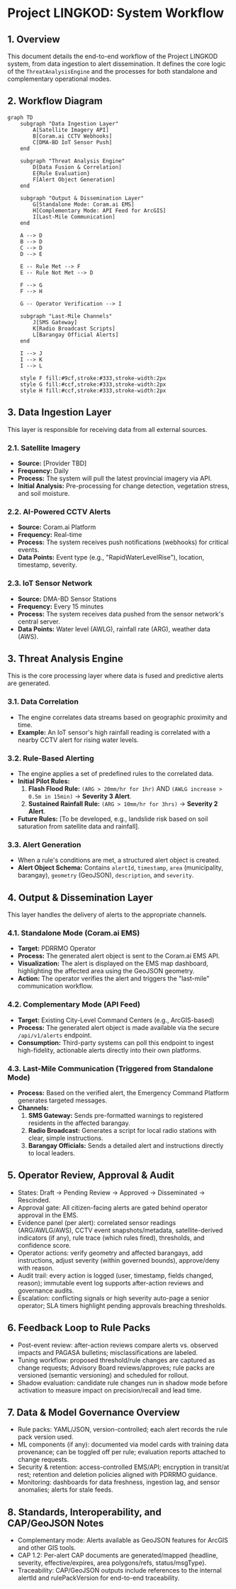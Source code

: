 # Project LINGKOD: System Workflow

## 1. Overview

This document details the end-to-end workflow of the Project LINGKOD system, from data ingestion to alert dissemination. It defines the core logic of the `ThreatAnalysisEngine` and the processes for both standalone and complementary operational modes.

## 2. Workflow Diagram

```mermaid
graph TD
    subgraph "Data Ingestion Layer"
        A[Satellite Imagery API]
        B[Coram.ai CCTV Webhooks]
        C[DMA-BD IoT Sensor Push]
    end

    subgraph "Threat Analysis Engine"
        D[Data Fusion & Correlation]
        E{Rule Evaluation}
        F[Alert Object Generation]
    end

    subgraph "Output & Dissemination Layer"
        G[Standalone Mode: Coram.ai EMS]
        H[Complementary Mode: API Feed for ArcGIS]
        I[Last-Mile Communication]
    end

    A --> D
    B --> D
    C --> D
    D --> E

    E -- Rule Met --> F
    E -- Rule Not Met --> D

    F --> G
    F --> H

    G -- Operator Verification --> I

    subgraph "Last-Mile Channels"
        J[SMS Gateway]
        K[Radio Broadcast Scripts]
        L[Barangay Official Alerts]
    end

    I --> J
    I --> K
    I --> L

    style F fill:#9cf,stroke:#333,stroke-width:2px
    style G fill:#ccf,stroke:#333,stroke-width:2px
    style H fill:#ccf,stroke:#333,stroke-width:2px
```

## 3. Data Ingestion Layer

This layer is responsible for receiving data from all external sources.

### 2.1. Satellite Imagery
- **Source:** [Provider TBD]
- **Frequency:** Daily
- **Process:** The system will pull the latest provincial imagery via API.
- **Initial Analysis:** Pre-processing for change detection, vegetation stress, and soil moisture.

### 2.2. AI-Powered CCTV Alerts
- **Source:** Coram.ai Platform
- **Frequency:** Real-time
- **Process:** The system receives push notifications (webhooks) for critical events.
- **Data Points:** Event type (e.g., "RapidWaterLevelRise"), location, timestamp, severity.

### 2.3. IoT Sensor Network
- **Source:** DMA-BD Sensor Stations
- **Frequency:** Every 15 minutes
- **Process:** The system receives data pushed from the sensor network's central server.
- **Data Points:** Water level (AWLG), rainfall rate (ARG), weather data (AWS).

## 3. Threat Analysis Engine

This is the core processing layer where data is fused and predictive alerts are generated.

### 3.1. Data Correlation
- The engine correlates data streams based on geographic proximity and time.
- **Example:** An IoT sensor's high rainfall reading is correlated with a nearby CCTV alert for rising water levels.

### 3.2. Rule-Based Alerting
- The engine applies a set of predefined rules to the correlated data.
- **Initial Pilot Rules:**
    1.  **Flash Flood Rule:** `(ARG > 20mm/hr for 1hr)` AND `(AWLG increase > 0.5m in 15min)` -> **Severity 3 Alert**.
    2.  **Sustained Rainfall Rule:** `(ARG > 10mm/hr for 3hrs)` -> **Severity 2 Alert**.
- **Future Rules:** [To be developed, e.g., landslide risk based on soil saturation from satellite data and rainfall].

### 3.3. Alert Generation
- When a rule's conditions are met, a structured alert object is created.
- **Alert Object Schema:** Contains `alertId`, `timestamp`, `area` (municipality, barangay), `geometry` (GeoJSON), `description`, and `severity`.

## 4. Output & Dissemination Layer

This layer handles the delivery of alerts to the appropriate channels.

### 4.1. Standalone Mode (Coram.ai EMS)
- **Target:** PDRRMO Operator
- **Process:** The generated alert object is sent to the Coram.ai EMS API.
- **Visualization:** The alert is displayed on the EMS map dashboard, highlighting the affected area using the GeoJSON geometry.
- **Action:** The operator verifies the alert and triggers the "last-mile" communication workflow.

### 4.2. Complementary Mode (API Feed)
- **Target:** Existing City-Level Command Centers (e.g., ArcGIS-based)
- **Process:** The generated alert object is made available via the secure `/api/v1/alerts` endpoint.
- **Consumption:** Third-party systems can poll this endpoint to ingest high-fidelity, actionable alerts directly into their own platforms.

### 4.3. Last-Mile Communication (Triggered from Standalone Mode)
- **Process:** Based on the verified alert, the Emergency Command Platform generates targeted messages.
- **Channels:**
    1.  **SMS Gateway:** Sends pre-formatted warnings to registered residents in the affected barangay.
    2.  **Radio Broadcast:** Generates a script for local radio stations with clear, simple instructions.
    3.  **Barangay Officials:** Sends a detailed alert and instructions directly to local leaders.

## 5. Operator Review, Approval & Audit

- States: Draft -> Pending Review -> Approved -> Disseminated -> Rescinded.
- Approval gate: All citizen-facing alerts are gated behind operator approval in the EMS.
- Evidence panel (per alert): correlated sensor readings (ARG/AWLG/AWS), CCTV event snapshots/metadata, satellite-derived indicators (if any), rule trace (which rules fired), thresholds, and confidence score.
- Operator actions: verify geometry and affected barangays, add instructions, adjust severity (within governed bounds), approve/deny with reason.
- Audit trail: every action is logged (user, timestamp, fields changed, reason); immutable event log supports after-action reviews and governance audits.
- Escalation: conflicting signals or high severity auto-page a senior operator; SLA timers highlight pending approvals breaching thresholds.

## 6. Feedback Loop to Rule Packs

- Post-event review: after-action reviews compare alerts vs. observed impacts and PAGASA bulletins; misclassifications are labeled.
- Tuning workflow: proposed threshold/rule changes are captured as change requests; Advisory Board reviews/approves; rule packs are versioned (semantic versioning) and scheduled for rollout.
- Shadow evaluation: candidate rule changes run in shadow mode before activation to measure impact on precision/recall and lead time.

## 7. Data & Model Governance Overview

- Rule packs: YAML/JSON, version-controlled; each alert records the rule pack version used.
- ML components (if any): documented via model cards with training data provenance; can be toggled off per rule; evaluation reports attached to change requests.
- Security & retention: access-controlled EMS/API; encryption in transit/at rest; retention and deletion policies aligned with PDRRMO guidance.
- Monitoring: dashboards for data freshness, ingestion lag, and sensor anomalies; alerts for stale feeds.

## 8. Standards, Interoperability, and CAP/GeoJSON Notes

- Complementary mode: Alerts available as GeoJSON features for ArcGIS and other GIS tools.
- CAP 1.2: Per-alert CAP documents are generated/mapped (headline, severity, effective/expires, area polygons/refs, status/msgType).
- Traceability: CAP/GeoJSON outputs include references to the internal alertId and rulePackVersion for end-to-end traceability.
